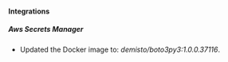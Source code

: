 #### Integrations
##### Aws Secrets Manager
- Updated the Docker image to: *demisto/boto3py3:1.0.0.37116*.
